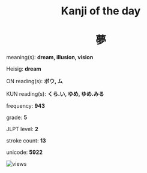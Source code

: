 <h1 align="center">Kanji of the day</h1>
<h1 align="center">夢</h1>
<p align="left">meaning(s): <b>dream, illusion, vision</b></p>
<p align="left">Heisig: <b>dream</b></p>
<p align="left">ON reading(s): <b>ボウ, ム</b></p>
<p align="left">KUN reading(s): <b>くら.い, ゆめ, ゆめ.みる</b></p>
<p align="left">frequency: <b>943</b></p>
<p align="left">grade: <b>5</b></p>
<p align="left">JLPT level: <b>2</b></p>
<p align="left">stroke count: <b>13</b></p>
<p align="left">unicode: <b>5922</b></p>
<p align="left"><img src="https://komarev.com/ghpvc/?username=tristanwagner-kanjioftheday&label=Views&color=0e75b6&style=flat" alt="views"/></p>
